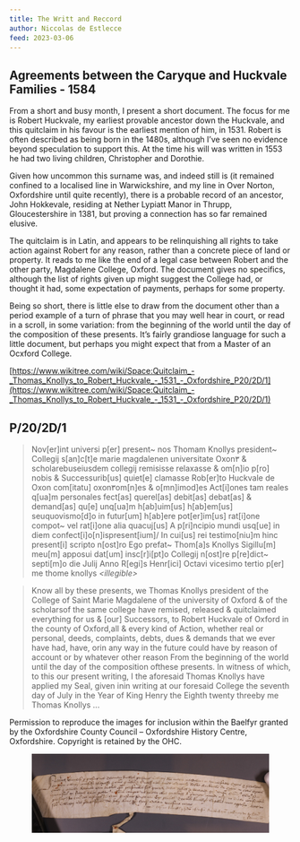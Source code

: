 ```yaml
---
title: The Writt and Reccord
author: Niccolas de Estlecce
feed: 2023-03-06
---
```


## Agreements between the Caryque and Huckvale Families - 1584

From a short and busy month, I present a short document. The focus for me is Robert Huckvale, my earliest provable ancestor down the Huckvale, and this quitclaim in his favour is the earliest mention of him, in 1531. Robert is often described as being born in the 1480s, although I’ve seen no evidence beyond speculation to support this. At the time his will was written in 1553 he had two living children, Christopher and Dorothie.

Given how uncommon this surname was, and indeed still is (it remained confined to a localised line in Warwickshire, and my line in Over Norton, Oxfordshire until quite recently), there is a probable record of an ancestor, John Hokkevale, residing at Nether Lypiatt Manor in Thrupp, Gloucestershire in 1381, but proving a connection has so far remained elusive.

The quitclaim is in Latin, and appears to be relinquishing all rights to take action against Robert for any reason, rather than a concrete piece of land or property. It reads to me like the end of a legal case between Robert and the other party, Magdalene College, Oxford. The document gives no specifics, although the list of rights given up might suggest the College had, or thought it had, some expectation of payments, perhaps for some property.

Being so short, there is little else to draw from the document other than a period example of a turn of phrase that you may well hear in court, or read in a scroll, in some variation: from the beginning of the world until the day of the composition of these presents. It’s fairly grandiose language for such a little document, but perhaps you might expect that from a Master of an Ocxford College.

[https://www.wikitree.com/wiki/Space:Quitclaim_-_Thomas_Knollys_to_Robert_Huckvale_-_1531_-_Oxfordshire_P20/2D/1](https://www.wikitree.com/wiki/Space:Quitclaim_-_Thomas_Knollys_to_Robert_Huckvale_-_1531_-_Oxfordshire_P20/2D/1)

## P/20/2D/1

> Nov[er]int universi p[er] present~ nos Thomam Knollys president~ Collegij s[an]c[t]e marie magdalenen universitate Oxon٣ & scholarebuseiusdem collegij remisisse relaxasse & om[n]io p[ro] nobis & Successurib[us] quiet[e] clamasse Rob[er]to Huckvale de Oxon com[itatu] oxon٣om[n]es & o[mn]imod]es Act[i]ones tam reales q[ua]m personales fect[as] querel[as] debit[as] debat[as] & demand[as] qu[e] unq[ua]m h[ab]uim[us] h[ab]em[us] seuquovismo[d]o in futur[um] h[ab]ere pot[er]im[us] rat[i]one compot~ vel rat[i]one alia quacuj[us] A p[ri]ncipio mundi usq[ue] in diem confect[i]o[n]ispresent[ium]/ In cui[us] rei testimo[niu]m hinc present[i] scripto n[ost]ro Ego prefat~ Thom[a]s Knollys Sigillu[m] meu[m] apposui dat[um] insc[r]i[pt]o Collegij n[ost]re p[re]dict~ septi[m]o die Julij Anno R[egi]s Henr[ici] Octavi vicesimo tertio p[er] me thome knollys _&lt;illegible&gt;_


> Know all by these presents, we Thomas Knollys president of the College of Saint Marie Magdalene of the university of Oxford & of the scholarsof the same college have remised, released & quitclaimed everything for us & [our] Successors, to Robert Huckvale of Oxford in the county of Oxford,all & every kind of Action, whether real or personal, deeds, complaints, debts, dues & demands that we ever have had, have, orin any way in the future could have by reason of account or by whatever other reason From the beginning of the world until the day of the composition ofthese presents. In witness of which, to this our present writing, I the aforesaid Thomas Knollys have applied my Seal, given inin writing at our foresaid College the seventh day of July in the Year of King Henry the Eighth twenty threeby me Thomas Knollys ...

Permission to reproduce the images for inclusion within the Baelfyr granted by the Oxfordshire County Council – Oxfordshire History Centre, Oxfordshire. Copyright is retained by the OHC.



<div style="text-align: center;">
  <figure class="figure">
    <img src="/baelfyr/2023-03/twar.jpg"
      class="figure-img rounded"
      alt="P/20/2D/1">
  </figure>
</div>